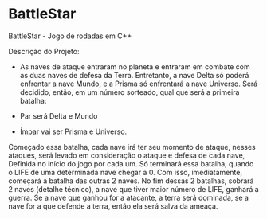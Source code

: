 # BattleStar
BattleStar - Jogo de rodadas em C++ 


Descrição do Projeto:
- As naves de ataque entraram no planeta e entraram em combate com as duas naves de defesa da Terra.
Entretanto, a nave Delta só poderá enfrentar a nave Mundo, e a Prisma só enfrentará a nave Universo. 
Será decidido, então, em um número sorteado, qual que será a primeira batalha: 

- Par será Delta e Mundo 
- Ímpar vai ser Prisma e Universo. 

Começado essa batalha, cada nave irá ter seu momento de ataque, nesses ataques, será levado em consideração o ataque e defesa de cada nave,
Definida no início do jogo por cada um. 
Só terminará essa batalha, quando o LIFE de uma determinada nave chegar a 0. 
Com isso, imediatamente, começará a batalha das outras 2 naves.
No fim dessas 2 batalhas, sobrará 2 naves (detalhe técnico), a nave que tiver maior número de LIFE, ganhará a guerra.
Se a nave que ganhou for a atacante, a terra será dominada, se a nave for a que defende a terra, então ela será salva da ameaça.
